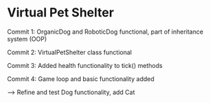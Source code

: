 # Virtual Pet Shelter

Commit 1: OrganicDog and RoboticDog functional, part of inheritance system (OOP)

Commit 2: VirtualPetShelter class functional

Commit 3: Added health functionality to tick() methods

Commit 4: Game loop and basic functionality added

--> Refine and test Dog functionality, add Cat